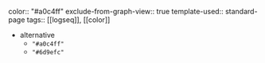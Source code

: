 color:: "#a0c4ff"
exclude-from-graph-view:: true
template-used:: standard-page
tags:: [[logseq]], [[color]]

- alternative
	- `"#a0c4ff"`
	- `"#6d9efc"`
